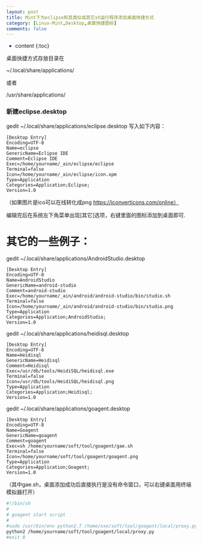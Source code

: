 ```yaml
---
layout: post
title: Mint下为eclipse和其类似或其它sh运行程序添加桌面快捷方式
category: [Linux-Mint,Desktop,桌面快捷图标]
comments: false
---
```


* content
{:toc}

桌面快捷方式存放目录在

~/.local/share/applications/

或者

/usr/share/applications/

### 新建eclipse.desktop

gedit ~/.local/share/applications/eclipse.desktop
写入如下内容：

```
[Desktop Entry]
Encoding=UTF-8
Name=eclipse
GenericName=Eclipse IDE
Comment=Eclipse IDE
Exec=/home/yourname/_ain/eclipse/eclipse
Terminal=false
Icon=/home/yourname/_ain/eclipse/icon.xpm
Type=Application
Categories=Application;Eclipse;
Version=1.0
```

（如果图片是ico可以在线转化成png
https://iconverticons.com/online）

编辑完后在系统左下角菜单出现[其它]选项，右键里面的图标添加到桌面即可.

# 其它的一些例子：
gedit ~/.local/share/applications/AndroidStudio.desktop

```
[Desktop Entry]
Encoding=UTF-8
Name=AndroidStudio
GenericName=android-studio
Comment=android-studio
Exec=/home/yourname/_ain/android/android-studio/bin/studio.sh
Terminal=false
Icon=/home/yourname/_ain/android/android-studio/bin/studio.png
Type=Application
Categories=Application;AndroidStudio;
Version=1.0
```

gedit ~/.local/share/applications/heidisql.desktop

```
[Desktop Entry]
Encoding=UTF-8
Name=Heidisql
GenericName=Heidisql
Comment=Heidisql
Exec=/usr/db/tools/HeidiSQL/heidisql.exe
Terminal=false
Icon=/usr/db/tools/HeidiSQL/heidisql.png
Type=Application
Categories=Application;Heidisql;
Version=1.0
```

gedit ~/.local/share/applications/goagent.desktop

```
[Desktop Entry]
Encoding=UTF-8
Name=Goagent
GenericName=goagent
Comment=goagent
Exec=sh /home/yourname/soft/tool/goagent/gae.sh
Terminal=false
Icon=/home/yourname/soft/tool/goagent/goagent.png
Type=Application
Categories=Application;Goagent;
Version=1.0
```

（其中gae.sh，桌面添加成功后直接执行是没有命令窗口，可以右键桌面用终端模拟器打开）

```bash
#!/bin/sh
#
# goagent start script
#
#sudo /usr/bin/env python2.7 /home/xxx/soft/tool/goagent/local/proxy.py
python2 /home/yourname/soft/tool/goagent/local/proxy.py
#exit 0
```
